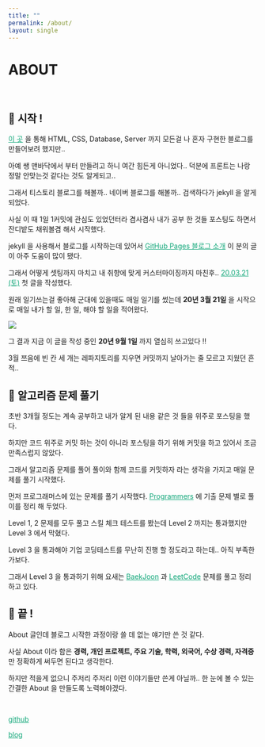 ```yaml
---
title: ""
permalink: /about/
layout: single
---
```


# ABOUT

<br>

## 💾 시작 !

<a href="https://nam-ki-bok.github.io/KibokWebPortfolio/" style="color:#0FA678" target="_blank">이 곳</a> 을 통해 HTML, CSS, Database, Server 까지 모든걸 나 혼자 구현한 블로그를 만들어보려 했지만..

아예 쌩 맨바닥에서 부터 만들려고 하니 여간 힘든게 아니었다.. 덕분에 프론트는 나랑 정말 안맞는것 같다는 것도 알게되고..

그래서 티스토리 블로그를 해볼까.. 네이버 블로그를 해볼까.. 검색하다가 jekyll 을 알게 되었다.

사실 이 때 1일 1커밋에 관심도 있었던터라 겸사겸사 내가 공부 한 것들 포스팅도 하면서 잔디밭도 채워볼겸 해서 시작했다.

jekyll 을 사용해서 블로그를 시작하는데 있어서 <a href="https://devinlife.com/howto%20github%20pages/github-blog-intro/" style="color:#0FA678" target="_blank">GitHub Pages 블로그 소개</a> 이 분의 글이 아주 도움이 많이 됐다.

그래서 어떻게 셋팅까지 마치고 내 취향에 맞게 커스터마이징까지 마친후.. <a href="https://nam-ki-bok.github.io/diary/200321TDL/" style="color:#0FA678" target="_blank">20.03.21 (토)</a> 첫 글을 작성했다.

원래 일기쓰는걸 좋아해 군대에 있을때도 매일 일기를 썼는데 **20년 3월 21일** 을 시작으로 매일 내가 할 일, 한 일, 해야 할 일을 적어왔다.

<img src='https://nam-ki-bok.github.io/assets/images/about2.png'>

그 결과 지금 이 글을 작성 중인 **20년 9월 1일** 까지 열심히 쓰고있다 !!

3월 쯔음에 빈 칸 세 개는 레파지토리를 지우면 커밋까지 날아가는 줄 모르고 지웠던 흔적..

## 🔧 알고리즘 문제 풀기

초반 3개월 정도는 계속 공부하고 내가 알게 된 내용 같은 것 들을 위주로 포스팅을 했다.

하지만 코드 위주로 커밋 하는 것이 아니라 포스팅을 하기 위해 커밋을 하고 있어서 조금 만족스럽지 않았다.

그래서 알고리즘 문제를 풀어 풀이와 함께 코드를 커밋하자 라는 생각을 가지고 매일 문제를 풀기 시작했다.

먼저 프로그래머스에 있는 문제를  풀기 시작했다. <a href="https://nam-ki-bok.github.io/categories/Programmers/" style="color:#0FA678" target="_blank">Programmers</a> 에 기출 문제 별로 풀이를 정리 해 두었다.

Level 1, 2 문제를 모두 풀고 스킬 체크 테스트를 봤는데 Level 2 까지는 통과했지만 Level 3 에서 막혔다.

Level 3 을 통과해야 기업 코딩테스트를 무난히 진행 할 정도라고 하는데.. 아직 부족한가보다.

그래서 Level 3 을 통과하기 위해 요새는 <a href="https://nam-ki-bok.github.io/categories/BaekJoon/" style="color:#0FA678" target="_blank">BaekJoon</a> 과 <a href="https://nam-ki-bok.github.io/categories/LeetCode/" style="color:#0FA678" target="_blank">LeetCode</a> 문제를 풀고 정리하고 있다.

## 💾 끝 !

About 글인데 블로그 시작한 과정이랑 쓸 데 없는 얘기만 쓴 것 같다.

사실 About 이라 함은 **경력, 개인 프로젝트, 주요 기술, 학력, 외국어, 수상 경력, 자격증** 만 정확하게 써두면 된다고 생각한다.

하지만 적을게 없으니 주저리 주저리 이런 이야기들만 쓴게 아닐까.. 한 눈에 볼 수 있는 간결한 About 을 만들도록 노력해야겠다.

<br>

<a href="https://github.com/Nam-Ki-Bok" style="color:#0FA678" target="_blank">github</a>

<a href="https://nam-ki-bok.github.io/" style="color:#0FA678" target="_blank">blog</a>


